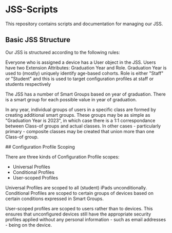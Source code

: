 # JSS-Scripts

This repository contains scripts and documentation for managing our JSS.

## Basic JSS Structure

Our JSS is structured according to the following rules:

Everyone who is assigned a device has a User object in the JSS. Users have two Extension Attributes: Graduation Year and Role. Graduation Year is used to (mostly) uniquely identify age-based cohorts. Role is either "Staff" or "Student" and this is used to target configuration profiles at staff or students respectively

The JSS has a number of Smart Groups based on year of graduation. There is a smart group for each possible value in year of graduation.

In any year, individual groups of users in a specific class are formed by creating additional smart groups. These groups may be as simple as "Graduation Year is 2023", in which case there is a 1:1 correspondance between Class-of groups and actual classes. In other cases - particularly primary - composite classes may be created that union more than one Class-of group.

## Configuration Profile Scoping

There are three kinds of Configuration Profile scopes:

* Universal Profiles
* Conditional Profiles
* User-scoped Profiles

Universal Profiles are scoped to all (student) iPads unconditionally. Conditional Profiles are scoped to certain groups of devices based on certain conditions expressed in Smart Groups.

User-scoped profiles are scoped to users rather than to devices. This ensures that unconfigured devices still have the appropriate security profiles applied without any personal information - such as email addresses - being on the device.